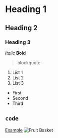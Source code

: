# Heading 1
## Heading 2
### Heading 3

*Italic*
**Bold**

>blockquote

1. List 1
2. List 2
3. List 3

- First
- Second 
- Third

`code`
---

[Example](https://www.example.com)
![Fruit Basket](https://media.istockphoto.com/photos/fruit-basket-picture-id119401613)

